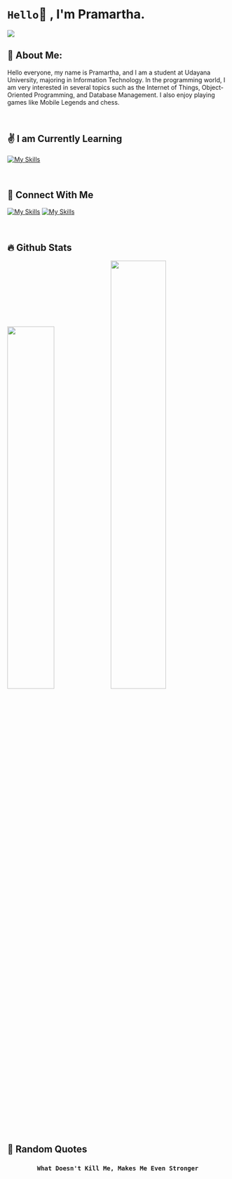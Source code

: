 # `Hello`👋 , I'm Pramartha.

![](https://komarev.com/ghpvc/?username=Pramartha&color=00a0a0&style=plastic)

## 💫 About Me:
<p>
    Hello everyone, my name is Pramartha, and I am a student at Udayana University, majoring in Information Technology. In the programming world, I am very interested in several topics such as the Internet of Things, Object-Oriented Programming, and Database Management. I also enjoy playing games like Mobile Legends and chess.
</p>

<br>

## ✌️ I am Currently Learning

[![My Skills](https://skillicons.dev/icons?i=html,css,java,arduino,c,mysql,mongodb,py)](https://skillicons.dev)

<br>

## 🤝 Connect With Me
    
[![My Skills](https://skillicons.dev/icons?i=instagram&theme=light)](https://www.instagram.com/pramartha_2004)
[![My Skills](https://skillicons.dev/icons?i=gmail&theme=light)](mailto:pramartha456@gmail.com)

<br>

## 🔥 Github Stats

  <a href="https://github.com/Pramartha"><img width="46%" src="https://github-readme-stats.vercel.app/api?username=Pramartha&theme=radical&title_color=ff3068?"></a>
  <a href="https://github.com/Pramartha"><img width="50%" src="http://github-readme-streak-stats.herokuapp.com/?user=Pramartha&theme=radical&date_format=M%20j%5B%2C%20Y%5D&ring=ff3068&fire=ff3068&sideNums=ff3068"></a>

<br>

## 🤡 Random Quotes
### <p align='center'>`What Doesn't Kill Me, Makes Me Even Stronger`</p>
